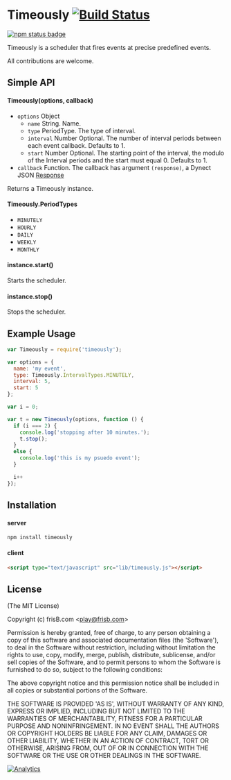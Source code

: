 # Timeously [![Build Status](https://travis-ci.org/frisb/timeously.png)](http://travis-ci.org/frisb/timeously)

[![npm status badge](https://nodei.co/npm/timeously.png?stars=true&downloads=true)](https://nodei.co/npm/timeously/)

Timeously is a scheduler that fires events at precise predefined events.

All contributions are welcome.

## Simple API

#### Timeously(options, callback)

* `options` Object
  * `name` String. Name.
  * `type` PeriodType. The type of interval.
  * `interval` Number Optional. The number of interval periods between each event callback. Defaults to 1.
  * `start` Number Optional. The starting point of the interval, the modulo of the Interval periods and the start must equal 0. Defaults to 1.
* `callback` Function. The callback has argument `(response)`, a Dynect JSON [Response](Response.md)

Returns a Timeously instance.

#### Timeously.PeriodTypes

* `MINUTELY`
* `HOURLY`
* `DAILY`
* `WEEKLY`
* `MONTHLY`

#### instance.start()

Starts the scheduler.

#### instance.stop()

Stops the scheduler.

## Example Usage

``` js
var Timeously = require('timeously');

var options = {
  name: 'my event',
  type: Timeously.IntervalTypes.MINUTELY,
  interval: 5,
  start: 5
};

var i = 0;

var t = new Timeously(options, function () {
  if (i === 2) {
    console.log('stopping after 10 minutes.');
    t.stop();
  }
  else {
    console.log('this is my psuedo event');
  }

  i++
});

```

## Installation

#### server
```
npm install timeously
```

#### client
``` html
<script type="text/javascript" src="lib/timeously.js"></script>
```

## License

(The MIT License)

Copyright (c) frisB.com &lt;play@frisb.com&gt;

Permission is hereby granted, free of charge, to any person obtaining
a copy of this software and associated documentation files (the
'Software'), to deal in the Software without restriction, including
without limitation the rights to use, copy, modify, merge, publish,
distribute, sublicense, and/or sell copies of the Software, and to
permit persons to whom the Software is furnished to do so, subject to
the following conditions:

The above copyright notice and this permission notice shall be
included in all copies or substantial portions of the Software.

THE SOFTWARE IS PROVIDED 'AS IS', WITHOUT WARRANTY OF ANY KIND,
EXPRESS OR IMPLIED, INCLUDING BUT NOT LIMITED TO THE WARRANTIES OF
MERCHANTABILITY, FITNESS FOR A PARTICULAR PURPOSE AND NONINFRINGEMENT.
IN NO EVENT SHALL THE AUTHORS OR COPYRIGHT HOLDERS BE LIABLE FOR ANY
CLAIM, DAMAGES OR OTHER LIABILITY, WHETHER IN AN ACTION OF CONTRACT,
TORT OR OTHERWISE, ARISING FROM, OUT OF OR IN CONNECTION WITH THE
SOFTWARE OR THE USE OR OTHER DEALINGS IN THE SOFTWARE.

[![Analytics](https://ga-beacon.appspot.com/UA-40562957-5/timeously/readme)](https://github.com/igrigorik/ga-beacon)

